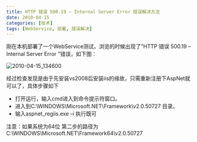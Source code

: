 ```yaml
---
title: HTTP 错误 500.19 – Internal Server Error 错误解决方法
date: 2010-04-15
categories: [技术]
tags: [WebService, 部署, 错误解决]
---
```


刚在本机部署了一个WebService测试，浏览的时候出现了“HTTP 错误 500.19 – Internal Server Error ”错误，如下图：

![2010-04-15_134600](https://cdn.jsdelivr.net/gh/oec2003/hblog-images/img/202201300701743.png)

经过检查发现是由于先安装vs2008后安装iis的缘故，只需重新注册下AspNet就可以了，具体步骤如下

* 打开运行，输入cmd进入到命令提示符窗口。
* 进入到C:\WINDOWS\Microsoft.NET\Framework\v2.0.50727 目录。
* 输入aspnet_regiis.exe –i 执行既可

注意：如果系统为64位 第二步的路径为C:\WINDOWS\Microsoft.NET\Framework64\v2.0.50727

